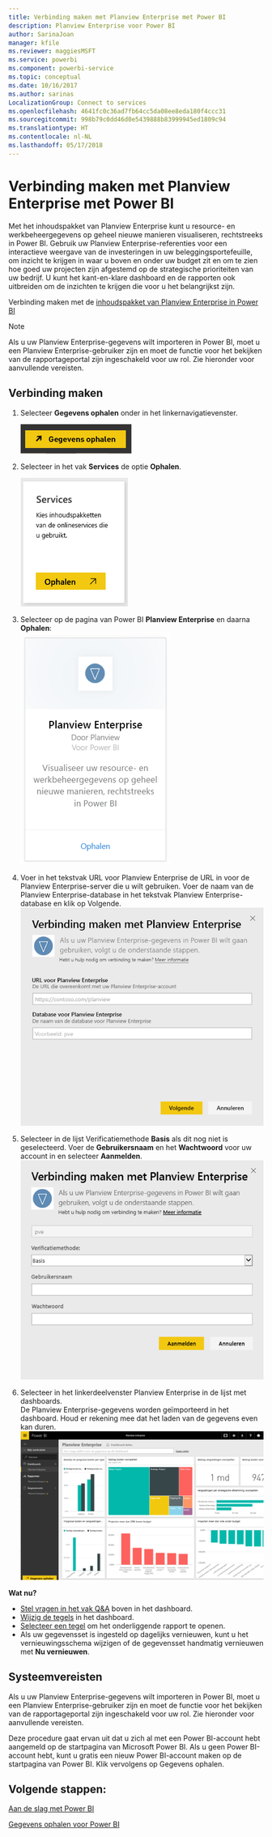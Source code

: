 ```yaml
---
title: Verbinding maken met Planview Enterprise met Power BI
description: Planview Enterprise voor Power BI
author: SarinaJoan
manager: kfile
ms.reviewer: maggiesMSFT
ms.service: powerbi
ms.component: powerbi-service
ms.topic: conceptual
ms.date: 10/16/2017
ms.author: sarinas
LocalizationGroup: Connect to services
ms.openlocfilehash: 4641fc0c36ad7fb64cc5da08ee8eda180f4ccc31
ms.sourcegitcommit: 998b79c0dd46d0e5439888b83999945ed1809c94
ms.translationtype: HT
ms.contentlocale: nl-NL
ms.lasthandoff: 05/17/2018
---
```

# <a name="connect-to-planview-enterprise-with-power-bi"></a>Verbinding maken met Planview Enterprise met Power BI
Met het inhoudspakket van Planview Enterprise kunt u resource- en werkbeheergegevens op geheel nieuwe manieren visualiseren, rechtstreeks in Power BI. Gebruik uw Planview Enterprise-referenties voor een interactieve weergave van de investeringen in uw beleggingsportefeuille, om inzicht te krijgen in waar u boven en onder uw budget zit en om te zien hoe goed uw projecten zijn afgestemd op de strategische prioriteiten van uw bedrijf. U kunt het kant-en-klare dashboard en de rapporten ook uitbreiden om de inzichten te krijgen die voor u het belangrijkst zijn.

Verbinding maken met de [inhoudspakket van Planview Enterprise in Power BI](https://app.powerbi.com/getdata/services/planview-enterprise)

>[!NOTE]
>Als u uw Planview Enterprise-gegevens wilt importeren in Power BI, moet u een Planview Enterprise-gebruiker zijn en moet de functie voor het bekijken van de rapportageportal zijn ingeschakeld voor uw rol. Zie hieronder voor aanvullende vereisten.

## <a name="how-to-connect"></a>Verbinding maken
1. Selecteer **Gegevens ophalen** onder in het linkernavigatievenster.
   
    ![](media/service-connect-to-planview/get.png)
2. Selecteer in het vak **Services** de optie **Ophalen**.
   
    ![](media/service-connect-to-planview/services.png)
3. Selecteer op de pagina van Power BI **Planview Enterprise** en daarna **Ophalen**:  
    ![](media/service-connect-to-planview/planview.png)
4. Voer in het tekstvak URL voor Planview Enterprise de URL in voor de Planview Enterprise-server die u wilt gebruiken. Voer de naam van de Planview Enterprise-database in het tekstvak Planview Enterprise-database en klik op Volgende.  
    ![](media/service-connect-to-planview/params.png)
5. Selecteer in de lijst Verificatiemethode **Basis** als dit nog niet is geselecteerd. Voer de **Gebruikersnaam** en het **Wachtwoord** voor uw account in en selecteer **Aanmelden**.  
   ![](media/service-connect-to-planview/creds.png)
6. Selecteer in het linkerdeelvenster Planview Enterprise in de lijst met dashboards.  
     De Planview Enterprise-gegevens worden geïmporteerd in het dashboard. Houd er rekening mee dat het laden van de gegevens even kan duren.  
    ![](media/service-connect-to-planview/dashboard.png)

**Wat nu?**

* [Stel vragen in het vak Q&A](power-bi-q-and-a.md) boven in het dashboard.
* [Wijzig de tegels](service-dashboard-edit-tile.md) in het dashboard.
* [Selecteer een tegel](service-dashboard-tiles.md) om het onderliggende rapport te openen.
* Als uw gegevensset is ingesteld op dagelijks vernieuwen, kunt u het vernieuwingsschema wijzigen of de gegevensset handmatig vernieuwen met **Nu vernieuwen**.

## <a name="system-requirements"></a>Systeemvereisten
Als u uw Planview Enterprise-gegevens wilt importeren in Power BI, moet u een Planview Enterprise-gebruiker zijn en moet de functie voor het bekijken van de rapportageportal zijn ingeschakeld voor uw rol. Zie hieronder voor aanvullende vereisten.

Deze procedure gaat ervan uit dat u zich al met een Power BI-account hebt aangemeld op de startpagina van Microsoft Power BI. Als u geen Power BI-account hebt, kunt u gratis een nieuw Power BI-account maken op de startpagina van Power BI. Klik vervolgens op Gegevens ophalen.

## <a name="next-steps"></a>Volgende stappen:

[Aan de slag met Power BI](service-get-started.md)

[Gegevens ophalen voor Power BI](service-get-data.md)